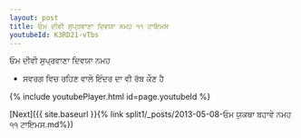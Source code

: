 ```yaml
---
layout: post
title: ਓਮ ਦੀਵੀ ਸੁਪ੍ਰਵਾਣਾ ਦਿਵਯਾ ਨਮਹ ੧੧ ਟਾਇਮਸ
youtubeId: K3RD21-vTbs
---
```

 
 
 ਓਮ ਦੀਵੀ ਸੁਪ੍ਰਵਾਣਾ ਦਿਵਯਾ ਨਮਹ  
 
 -  ਸਵਰਗ ਵਿਚ ਰਹਿਣ ਵਾਲੇ ਇੰਦਰ ਦਾ ਵੀ ਰੱਬ ਕੌਣ ਹੈ 
 
  
 
  
 
 
 
 
 
 


{% include youtubePlayer.html id=page.youtubeId %}
 
[Next]({{ site.baseurl }}{% link  split1/_posts/2013-05-08-ਓਮ ਯੁਕਥਾ ਬਹਾਵੇ ਨਮਹ ੧੧ ਟਾਇਮਸ.md%})
 
